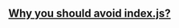 ###### <!-- ref -->

[why you should avoid index.js?]: https://medium.com/@alonmiz1234/why-you-should-avoid-index-js-3321a9902120

<!-- ref -->

## [Why you should avoid index.js?]
